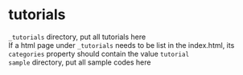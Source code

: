 # tutorials

`_tutorials` directory, put all tutorials here  
    If a html page under `_tutorials` needs to be list in the index.html, its `categories` property should contain the value `tutorial`  
`sample` directory, put all sample codes here  
